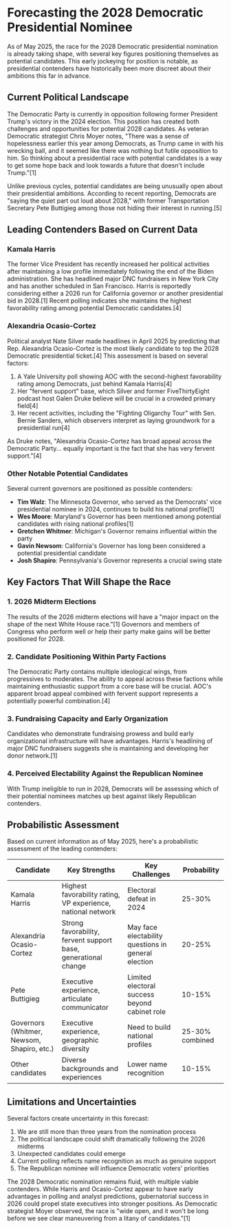 # Forecasting the 2028 Democratic Presidential Nominee

As of May 2025, the race for the 2028 Democratic presidential nomination is already taking shape, with several key figures positioning themselves as potential candidates. This early jockeying for position is notable, as presidential contenders have historically been more discreet about their ambitions this far in advance.

## Current Political Landscape

The Democratic Party is currently in opposition following former President Trump's victory in the 2024 election. This position has created both challenges and opportunities for potential 2028 candidates. As veteran Democratic strategist Chris Moyer notes, "There was a sense of hopelessness earlier this year among Democrats, as Trump came in with his wrecking ball, and it seemed like there was nothing but futile opposition to him. So thinking about a presidential race with potential candidates is a way to get some hope back and look towards a future that doesn't include Trump."[1]

Unlike previous cycles, potential candidates are being unusually open about their presidential ambitions. According to recent reporting, Democrats are "saying the quiet part out loud about 2028," with former Transportation Secretary Pete Buttigieg among those not hiding their interest in running.[5]

## Leading Contenders Based on Current Data

### Kamala Harris

The former Vice President has recently increased her political activities after maintaining a low profile immediately following the end of the Biden administration. She has headlined major DNC fundraisers in New York City and has another scheduled in San Francisco. Harris is reportedly considering either a 2026 run for California governor or another presidential bid in 2028.[1] Recent polling indicates she maintains the highest favorability rating among potential Democratic candidates.[4]

### Alexandria Ocasio-Cortez

Political analyst Nate Silver made headlines in April 2025 by predicting that Rep. Alexandria Ocasio-Cortez is the most likely candidate to top the 2028 Democratic presidential ticket.[4] This assessment is based on several factors:

1. A Yale University poll showing AOC with the second-highest favorability rating among Democrats, just behind Kamala Harris[4]
2. Her "fervent support" base, which Silver and former FiveThirtyEight podcast host Galen Druke believe will be crucial in a crowded primary field[4]
3. Her recent activities, including the "Fighting Oligarchy Tour" with Sen. Bernie Sanders, which observers interpret as laying groundwork for a presidential run[4]

As Druke notes, "Alexandria Ocasio-Cortez has broad appeal across the Democratic Party... equally important is the fact that she has very fervent support."[4]

### Other Notable Potential Candidates

Several current governors are positioned as possible contenders:

- **Tim Walz**: The Minnesota Governor, who served as the Democrats' vice presidential nominee in 2024, continues to build his national profile[1]
- **Wes Moore**: Maryland's Governor has been mentioned among potential candidates with rising national profiles[1]
- **Gretchen Whitmer**: Michigan's Governor remains influential within the party
- **Gavin Newsom**: California's Governor has long been considered a potential presidential candidate
- **Josh Shapiro**: Pennsylvania's Governor represents a crucial swing state

## Key Factors That Will Shape the Race

### 1. 2026 Midterm Elections

The results of the 2026 midterm elections will have a "major impact on the shape of the next White House race."[1] Governors and members of Congress who perform well or help their party make gains will be better positioned for 2028.

### 2. Candidate Positioning Within Party Factions

The Democratic Party contains multiple ideological wings, from progressives to moderates. The ability to appeal across these factions while maintaining enthusiastic support from a core base will be crucial. AOC's apparent broad appeal combined with fervent support represents a potentially powerful combination.[4]

### 3. Fundraising Capacity and Early Organization

Candidates who demonstrate fundraising prowess and build early organizational infrastructure will have advantages. Harris's headlining of major DNC fundraisers suggests she is maintaining and developing her donor network.[1]

### 4. Perceived Electability Against the Republican Nominee

With Trump ineligible to run in 2028, Democrats will be assessing which of their potential nominees matches up best against likely Republican contenders.

## Probabilistic Assessment

Based on current information as of May 2025, here's a probabilistic assessment of the leading contenders:

| Candidate | Key Strengths | Key Challenges | Probability |
|-----------|---------------|----------------|------------|
| Kamala Harris | Highest favorability rating, VP experience, national network | Electoral defeat in 2024 | 25-30% |
| Alexandria Ocasio-Cortez | Strong favorability, fervent support base, generational change | May face electability questions in general election | 20-25% |
| Pete Buttigieg | Executive experience, articulate communicator | Limited electoral success beyond cabinet role | 10-15% |
| Governors (Whitmer, Newsom, Shapiro, etc.) | Executive experience, geographic diversity | Need to build national profiles | 25-30% combined |
| Other candidates | Diverse backgrounds and experiences | Lower name recognition | 10-15% |

## Limitations and Uncertainties

Several factors create uncertainty in this forecast:

1. We are still more than three years from the nomination process
2. The political landscape could shift dramatically following the 2026 midterms
3. Unexpected candidates could emerge
4. Current polling reflects name recognition as much as genuine support
5. The Republican nominee will influence Democratic voters' priorities

The 2028 Democratic nomination remains fluid, with multiple viable contenders. While Harris and Ocasio-Cortez appear to have early advantages in polling and analyst predictions, gubernatorial success in 2026 could propel state executives into stronger positions. As Democratic strategist Moyer observed, the race is "wide open, and it won't be long before we see clear maneuvering from a litany of candidates."[1]